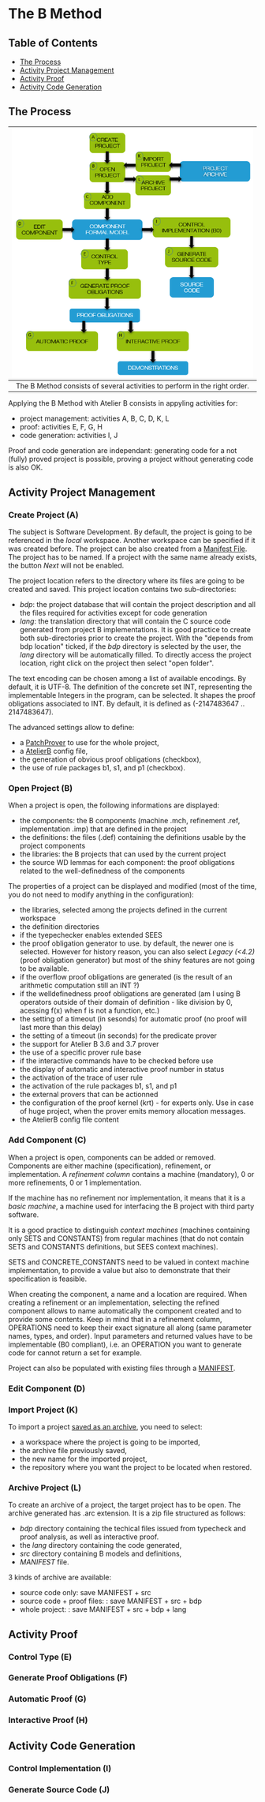 # The B Method

## Table of Contents

- [The Process](#the-process)
- [Activity Project Management](#activity-project-management)
- [Activity Proof](#activity-proof)
- [Activity Code Generation](#activity-code-generation)

## The Process

| <img src="images/b-method.png" width="600" > |
|:-:|
| The B Method consists of several activities to perform in the right order. |

Applying the B Method with Atelier B consists in appyling activities for:
- project management: activities A, B, C, D, K, L
- proof: activities E, F, G, H
- code generation: activities I, J

Proof and code generation are independant: generating code for a not (fully) proved project is possible, proving a project without generating code is also OK.

## Activity Project Management

### Create Project (A)
The subject is Software Development. 
By default, the project is going to be referenced in the *local* workspace. Another workspace can be specified if it was created before. 
The project can be also created from a [Manifest File](12-files-architecture.md#manifest-file). 
The project has to be named. If a project with the same name already exists, the button *Next* will not be enabled.

The project location refers to the directory where its files are going to be created and saved.
This project location contains two sub-directories:
- *bdp*: the project database that will contain the project description and all the files required for activities except for code generation
- *lang*: the translation directory that will contain the C source code generated from project B implementations.
It is good practice to create both sub-directories prior to create the project. With the "depends from bdp location" ticked, if the *bdp* directory is selected by the user, the *lang* directory will be automatically filled.
To directly access the project location, right click on the project then select "open folder".

The text encoding can be chosen among a list of available encodings. By default, it is UTF-8.
The definition of the concrete set INT, representing the implementable Integers in the program, can be selected. It shapes the proof obligations associated to INT. By default, it is defined as (-2147483647 .. 2147483647).

The advanced settings allow to define:
- a [PatchProver](12-files-architecture.md#patchprover) to use for the whole project, 
- a [AtelierB](12-files-architecture.md#atelierb) config file,
- the generation of obvious proof obligations (checkbox),
- the use of rule packages b1, s1, and p1 (checkbox).

### Open Project (B)

When a project is open, the following informations are displayed:
- the components: the B components (machine .mch, refinement .ref, implementation .imp) that are defined in the project
- the definitions: the files (.def) containing the definitions usable by the project components 
- the libraries: the B projects that can used by the current project
- the source WD lemmas for each component: the proof obligations related to the well-definedness of the components

The properties of a project can be displayed and modified (most of the time, you do not need to modify anything in the configuration):
- the libraries, selected among the projects defined in the current workspace
- the definition directories
- if the tyepechecker enables extended SEES
- the proof obligation generator to use. by default, the newer one is selected. However for history reason, you can also select *Legacy (<4.2)* (proof obligation generator) but most of the shiny features are not going to be available.
- if the overflow proof obligations are generated (is the result of an arithmetic computation still an INT ?)
- if the welldefinedness proof obligations are generated (am I using B operators outside of their domain of definition - like division by 0, acessing f(x) when f is not a function, etc.)
- the setting of a timeout (in sesonds) for automatic proof (no proof will last more than this delay)
- the setting of a timeout (in seconds) for the predicate prover
- the support for Atelier B 3.6 and 3.7 prover
- the use of a specific prover rule base
- if the interactive commands have to be checked before use
- the display of automatic and interactive proof number in status
- the activation of the trace of user rule
- the activation of the rule packages b1, s1, and p1
- the external provers that can be actionned
- the configuration of the proof kernel (krt) - for experts only. Use in case of huge project, when the prover emits memory allocation messages.
- the AtelierB config file content

### Add Component (C)
When a project is open, components can be added or removed. Components are either machine (specification), refinement, or implementation. A *refinement column* contains a machine (mandatory), 0 or more refinements, 0 or 1 implementation. 

If the machine has no refinement nor implementation, it means that it is a *basic machine*, a machine used for interfacing the B project with third party software.

It is a good practice to distinguish *context machines* (machines containing only SETS and CONSTANTS) from regular machines (that do not contain SETS and CONSTANTS definitions, but SEES context machines).

SETS and CONCRETE_CONSTANTS need to be valued in context machine implementation, to provide a value but also to demonstrate that their specification is feasible.

When creating the component, a name and a location are required. When creating a refinement or an implementation, selecting the refined component allows to name automatically the component created and to provide some contents.
Keep in mind that in a refinement column, OPERATIONS need to keep their exact signature all along (same parameter names, types, and order). Input parameters and returned values have to be implementable (B0 compliant), i.e. an OPERATION you want to generate code for cannot return a set for example.

Project can also be populated with existing files through a [MANIFEST](12-files-architecture.md#manifest-file).

### Edit Component (D)

### Import Project (K)
To import a project [saved as an archive](#archive-project), you need to select:
- a workspace where the project is going to be imported, 
- the archive file previously saved,
- the new name for the imported project,
- the repository where you want the project to be located when restored.


### Archive Project (L)
To create an archive of a project, the target project has to be open.
The archive generated has .arc extension. It is a zip file structured as follows: 
- *bdp* directory containing the techical files issued from typecheck and proof analysis, as well as interactive proof. 
- the *lang* directory containing the code generated, 
- *src* directory containing B models and definitions, 
- *MANIFEST* file.

3 kinds of archive are available:
- source code only: save MANIFEST + src
- source code + proof files: : save MANIFEST + src + bdp
- whole project: : save MANIFEST + src + bdp + lang


## Activity Proof

### Control Type (E)

### Generate Proof Obligations (F)

### Automatic Proof (G)

### Interactive Proof (H)

## Activity Code Generation

### Control Implementation (I)

### Generate Source Code (J)



